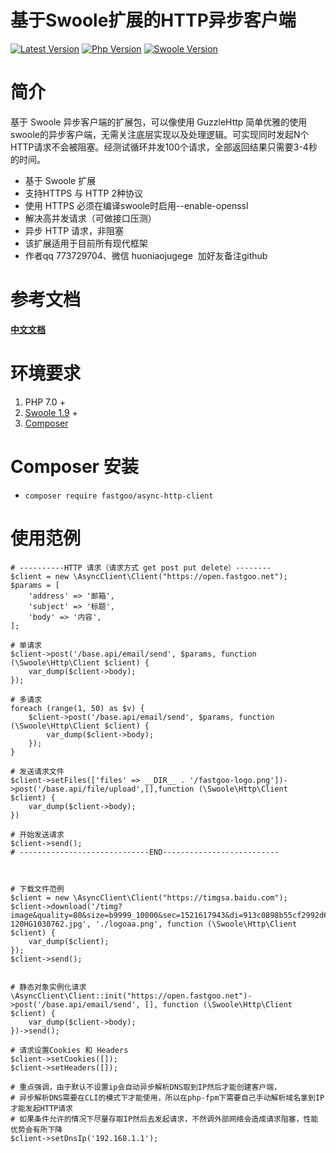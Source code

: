 # 基于Swoole扩展的HTTP异步客户端

[![Latest Version](https://img.shields.io/badge/release-v1.0.0-green.svg?maxAge=2592000)](https://github.com/fastgoo/AsyncHttpClient/releases)
[![Php Version](https://img.shields.io/badge/php-%3E=7.0-brightgreen.svg?maxAge=2592000)](https://secure.php.net/)
[![Swoole Version](https://img.shields.io/badge/swoole-%3E=1.9-brightgreen.svg?maxAge=2592000)](https://github.com/swoole/swoole-src)

# 简介
基于 Swoole 异步客户端的扩展包，可以像使用 GuzzleHttp 简单优雅的使用swoole的异步客户端，无需关注底层实现以及处理逻辑。可实现同时发起N个HTTP请求不会被阻塞。经测试循环并发100个请求，全部返回结果只需要3-4秒的时间。

- 基于 Swoole 扩展
- 支持HTTPS 与 HTTP 2种协议
- 使用 HTTPS 必须在编译swoole时启用--enable-openssl
- 解决高并发请求（可做接口压测）
- 异步 HTTP 请求，非阻塞
- 该扩展适用于目前所有现代框架
- 作者qq 773729704、微信 huoniaojugege  加好友备注github


# 参考文档
[**中文文档**](https://wiki.swoole.com/wiki/page/p-http_client.html)

# 环境要求

1. PHP 7.0 +
2. [Swoole 1.9](https://github.com/swoole/swoole-src/releases) +
3. [Composer](https://getcomposer.org/)

# Composer 安装

* `composer require fastgoo/async-http-client`


# 使用范例

```
# ----------HTTP 请求（请求方式 get post put delete）--------
$client = new \AsyncClient\Client("https://open.fastgoo.net");
$params = [
    'address' => '邮箱',
    'subject' => '标题',
    'body' => '内容',
];

# 单请求
$client->post('/base.api/email/send', $params, function (\Swoole\Http\Client $client) {
    var_dump($client->body);
});

# 多请求
foreach (range(1, 50) as $v) {
    $client->post('/base.api/email/send', $params, function (\Swoole\Http\Client $client) {
        var_dump($client->body);
    });
}

# 发送请求文件
$client->setFiles(['files' => __DIR__ . '/fastgoo-logo.png'])->post('/base.api/file/upload',[],function (\Swoole\Http\Client $client) {
    var_dump($client->body);
})

# 开始发送请求
$client->send();
# -----------------------------END--------------------------



# 下载文件范例
$client = new \AsyncClient\Client("https://timgsa.baidu.com");
$client->download('/timg?image&quality=80&size=b9999_10000&sec=1521617943&di=913c0898b55cf2992d6d5136013e98d2&imgtype=jpg&er=1&src=http%3A%2F%2Fimg.taopic.com%2Fuploads%2Fallimg%2F120727%2F201995-120HG1030762.jpg', './logoaa.png', function (\Swoole\Http\Client $client) {
    var_dump($client);
});
$client->send();


# 静态对象实例化请求
\AsyncClient\Client::init("https://open.fastgoo.net")->post('/base.api/email/send', [], function (\Swoole\Http\Client $client) {
    var_dump($client->body);
})->send();

# 请求设置Cookies 和 Headers
$client->setCookies([]);
$client->setHeaders([]);

# 重点强调，由于默认不设置ip会自动异步解析DNS取到IP然后才能创建客户端，
# 异步解析DNS需要在CLI的模式下才能使用，所以在php-fpm下需要自己手动解析域名拿到IP才能发起HTTP请求
# 如果条件允许的情况下尽量存取IP然后去发起请求，不然调外部网络会造成请求阻塞，性能优势会有所下降
$client->setDnsIp('192.168.1.1');

```


